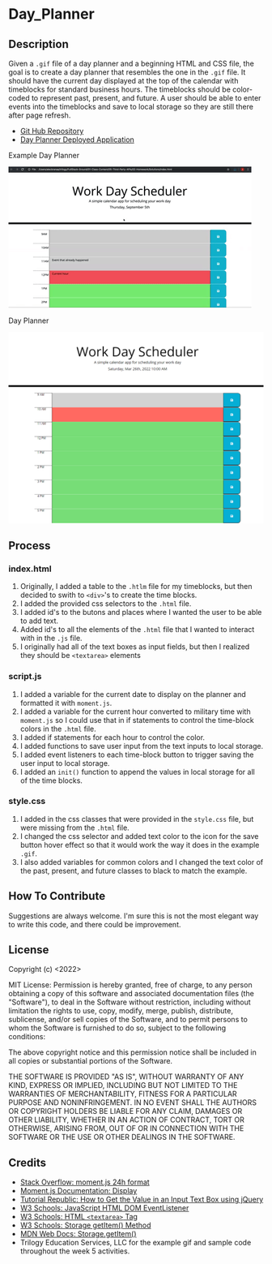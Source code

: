 # Day_Planner



## Description

Given a ```.gif``` file of a day planner and a beginning HTML and CSS file, the goal is to create a day planner that resembles the one in the ```.gif``` file. It should have the current day displayed at the top of the calendar with timeblocks for standard business hours. The timeblocks should be color-coded to represent past, present, and future. A user should be able to enter events into the timeblocks and save to local storage so they are still there after page refresh. 

- [Git Hub Repository](https://github.com/areitan/Day_Planner)
- [Day Planner Deployed Application](https://areitan.github.io/Day_Planner/)

Example Day Planner

![Day Planner Example](/assets/images/05-third-party-apis-homework-demo.gif)

Day Planner

![Day Planner Screenshot](/assets/images/Day_Planner.png)


## Process


### index.html

1. Originally, I added a table to the ```.htlm``` file for my timeblocks, but then decided to swith to ```<div>```'s to create the time blocks.
2. I added the provided css selectors to the ```.html``` file.
3. I added id's to the butons and places where I wanted the user to be able to add text.
4. Added id's to all the elements of the ```.html``` file that I wanted to interact with in the ```.js``` file.
5. I originally had all of the text boxes as input fields, but then I realized they should be ```<textarea>``` elements

### script.js

1. I added a variable for the current date to display on the planner and formatted it with ```moment.js```.
2. I added a variable for the current hour converted to military time with ```moment.js``` so I could use that in if statements to control the time-block colors in the ```.html``` file.
3. I added if statements for each hour to control the color.
4. I added functions to save user input from the text inputs to local storage.
5. I added event listeners to each time-block button to trigger saving the user input to local storage.
6. I added an ```init()``` function to append the values in local storage for all of the time blocks.


### style.css
1. I added in the css classes that were provided in the ```style.css``` file, but were missing from the ```.html``` file.
2. I changed the css selector and added text color to the icon for the save button hover effect so that it would work the way it does in the example ```.gif```. 
3. I also added variables for common colors and I changed the text color of the past, present, and future classes to black to match the example.


## How To Contribute

Suggestions are always welcome. I'm sure this is not the most elegant way to write this code, and there could be improvement.


## License

Copyright (c) <2022> <copyright April Reitan>

MIT License:
Permission is hereby granted, free of charge, to any person obtaining a copy
of this software and associated documentation files (the "Software"), to deal
in the Software without restriction, including without limitation the rights
to use, copy, modify, merge, publish, distribute, sublicense, and/or sell
copies of the Software, and to permit persons to whom the Software is
furnished to do so, subject to the following conditions:

The above copyright notice and this permission notice shall be included in all
copies or substantial portions of the Software.

THE SOFTWARE IS PROVIDED "AS IS", WITHOUT WARRANTY OF ANY KIND, EXPRESS OR
IMPLIED, INCLUDING BUT NOT LIMITED TO THE WARRANTIES OF MERCHANTABILITY,
FITNESS FOR A PARTICULAR PURPOSE AND NONINFRINGEMENT. IN NO EVENT SHALL THE
AUTHORS OR COPYRIGHT HOLDERS BE LIABLE FOR ANY CLAIM, DAMAGES OR OTHER
LIABILITY, WHETHER IN AN ACTION OF CONTRACT, TORT OR OTHERWISE, ARISING FROM,
OUT OF OR IN CONNECTION WITH THE SOFTWARE OR THE USE OR OTHER DEALINGS IN THE
SOFTWARE.


## Credits

- [Stack Overflow: moment.js 24h format](https://stackoverflow.com/questions/12970284/moment-js-24h-format)
- [Moment.js Documentation: Display](https://momentjs.com/docs/#/displaying/)
- [Tutorial Republic: How to Get the Value in an Input Text Box using jQuery](https://www.tutorialrepublic.com/faq/how-to-get-the-value-in-an-input-text-box-using-jquery.php)
- [W3 Schools: JavaScript HTML DOM EventListener](https://www.w3schools.com/js/js_htmldom_eventlistener.asp)
- [W3 Schools: HTML ```<textarea>``` Tag](https://www.w3schools.com/tags/tag_textarea.asp)
- [W3 Schools: Storage getItem() Method](https://www.w3schools.com/jsref/met_storage_getitem.asp)
- [MDN Web Docs: Storage.getItem()](https://developer.mozilla.org/en-US/docs/Web/API/Storage/getItem)
- Trilogy Education Services, LLC for the example gif and sample code throughout the week 5 activities.